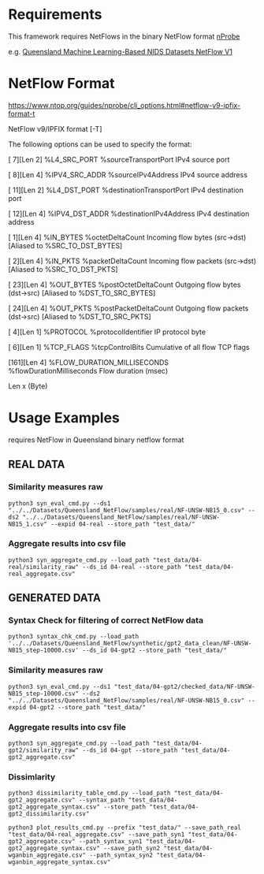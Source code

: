 # Requirements
This framework requires NetFlows in the binary NetFlow format [nProbe](https://www.ntop.org/products/netflow/nprobe/) 

e.g. [Queensland Machine Learning-Based NIDS Datasets NetFlow V1](https://staff.itee.uq.edu.au/marius/NIDS_datasets/)

# NetFlow Format

https://www.ntop.org/guides/nprobe/cli_options.html#netflow-v9-ipfix-format-t

NetFlow v9/IPFIX format [-T]

The following options can be used to specify the format:

[  7][Len 2] %L4_SRC_PORT                %sourceTransportPort        IPv4 source port

[  8][Len 4] %IPV4_SRC_ADDR              %sourceIPv4Address          IPv4 source address

[ 11][Len 2] %L4_DST_PORT                %destinationTransportPort   IPv4 destination port

[ 12][Len 4] %IPV4_DST_ADDR              %destinationIPv4Address     IPv4 destination address

[  1][Len 4] %IN_BYTES                   %octetDeltaCount            Incoming flow bytes (src->dst) [Aliased to %SRC_TO_DST_BYTES]

[  2][Len 4] %IN_PKTS                    %packetDeltaCount           Incoming flow packets (src->dst) [Aliased to %SRC_TO_DST_PKTS]

[ 23][Len 4] %OUT_BYTES                  %postOctetDeltaCount        Outgoing flow bytes (dst->src) [Aliased to %DST_TO_SRC_BYTES]

[ 24][Len 4] %OUT_PKTS                   %postPacketDeltaCount       Outgoing flow packets (dst->src) [Aliased to %DST_TO_SRC_PKTS]

[  4][Len 1] %PROTOCOL                   %protocolIdentifier         IP protocol byte

[  6][Len 1] %TCP_FLAGS                  %tcpControlBits             Cumulative of all flow TCP flags

[161][Len 4] %FLOW_DURATION_MILLISECONDS %flowDurationMilliseconds   Flow duration (msec)

Len x (Byte)

# Usage Examples

requires NetFlow in Queensland binary netflow format

## REAL DATA

### Similarity measures raw
`python3 syn_eval_cmd.py --ds1 "../../Datasets/Queensland_NetFlow/samples/real/NF-UNSW-NB15_0.csv" --ds2 "../../Datasets/Queensland_NetFlow/samples/real/NF-UNSW-NB15_1.csv" --expid 04-real --store_path "test_data/" `

### Aggregate results into csv file
`python3 syn_aggregate_cmd.py --load_path "test_data/04-real/similarity_raw" --ds_id 04-real --store_path "test_data/04-real_aggregate.csv"`


## GENERATED DATA

### Syntax Check for filtering of correct NetFlow data
`python3 syntax_chk_cmd.py --load_path '../../Datasets/Queensland_NetFlow/synthetic/gpt2_data_clean/NF-UNSW-NB15_step-10000.csv' --ds_id 04-gpt2 --store_path "test_data/"`

### Similarity measures raw
`python3 syn_eval_cmd.py --ds1 "test_data/04-gpt2/checked_data/NF-UNSW-NB15_step-10000.csv" --ds2 "../../Datasets/Queensland_NetFlow/samples/real/NF-UNSW-NB15_0.csv" --expid 04-gpt2 --store_path "test_data/" `

### Aggregate results into csv file
`python3 syn_aggregate_cmd.py --load_path "test_data/04-gpt2/similarity_raw" --ds_id 04-gpt --store_path "test_data/04-gpt2_aggregate.csv"`


### Dissimlarity
`python3 dissimilarity_table_cmd.py --load_path "test_data/04-gpt2_aggregate.csv" --syntax_path "test_data/04-gpt2_aggregate_syntax.csv" --store_path "test_data/04-gpt2_dissimilarity.csv"`

`python3 plot_results_cmd.py --prefix "test_data/" --save_path_real "test_data/04-real_aggregate.csv" --save_path_syn1 "test_data/04-gpt2_aggregate.csv" --path_syntax_syn1 "test_data/04-gpt2_aggregate_syntax.csv" --save_path_syn2 "test_data/04-wganbin_aggregate.csv" --path_syntax_syn2 "test_data/04-wganbin_aggregate_syntax.csv"`

